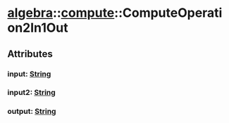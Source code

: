 # [algebra](/libs/algebra/)::[compute](/libs/algebra/compute/)::ComputeOperation2In1Out

## Attributes

### input:&nbsp;[String](/libs/std/core/type.String.md)

### input2:&nbsp;[String](/libs/std/core/type.String.md)

### output:&nbsp;[String](/libs/std/core/type.String.md)
